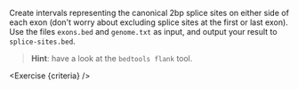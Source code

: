 <script>
// Solution:
//    bedtools flank -l 2 -r 2 -i exons.bed -g genome.txt > splice-sites.bed

import Exercise from "$components/Exercise.svelte";
import Link from "$components/Link.svelte";

let criteria = [
{
	name: "File <code>splice-sites.bed</code> contains a list of splice sites",
	checks: [{
		type: "file",
		path: "splice-sites.bed",
		action: "contents",
		commandExpected: "bedtools flank -l 2 -r 2 -i exons.bed -g genome.txt"
	}]
}
];
</script>

Create intervals representing the canonical 2bp splice sites on either side of each exon (don't worry about excluding splice sites at the first or last exon). Use the files `exons.bed` and `genome.txt` as input, and output your result to `splice-sites.bed`.

> **Hint**: have a look at the <Link href="https://bedtools.readthedocs.io/en/latest/content/tools/flank.html">`bedtools flank`</Link> tool.

<Exercise {criteria} />
